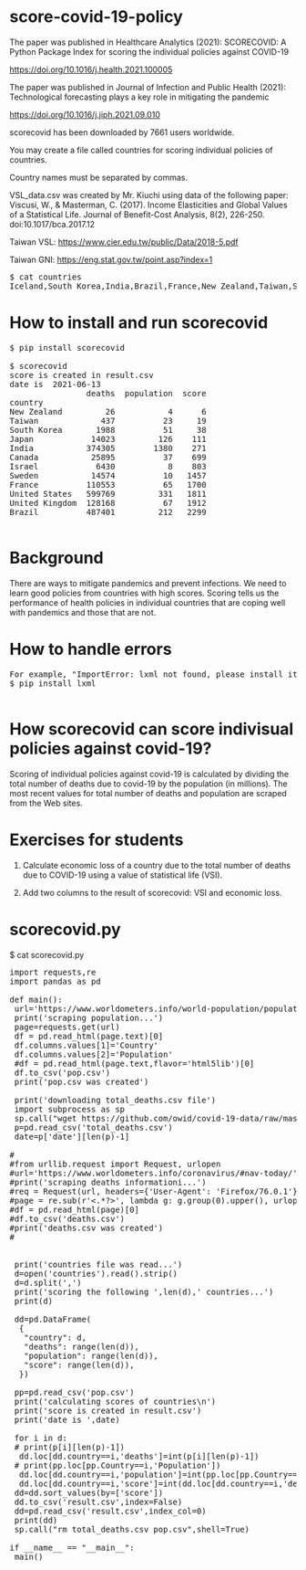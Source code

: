 # score-covid-19-policy
The paper was published in Healthcare Analytics (2021):
SCORECOVID: A Python Package Index for scoring the individual policies against COVID-19

https://doi.org/10.1016/j.health.2021.100005

The paper was published in Journal of Infection and Public Health (2021):
Technological forecasting plays a key role in mitigating the pandemic

https://doi.org/10.1016/j.jiph.2021.09.010

scorecovid has been downloaded by 7661 users worldwide.

You may create a file called countries for scoring individual policies of countries.

Country names must be separated by commas.

VSL_data.csv was created by Mr. Kiuchi using data of the following paper:
Viscusi, W., & Masterman, C. (2017). Income Elasticities and Global Values of a Statistical Life. Journal of Benefit-Cost Analysis, 8(2), 226-250. doi:10.1017/bca.2017.12

Taiwan VSL: https://www.cier.edu.tw/public/Data/2018-5.pdf

Taiwan GNI: https://eng.stat.gov.tw/point.asp?index=1

<pre>
$ cat countries
Iceland,South Korea,India,Brazil,France,New Zealand,Taiwan,Sweden,Japan,United States,Canada,United Kingdom,Israel
</pre>

# How to install and run scorecovid
<pre>
$ pip install scorecovid

$ scorecovid
score is created in result.csv
date is  2021-06-13
                deaths  population  score
country                                  
New Zealand         26           4      6
Taiwan             437          23     19
South Korea       1988          51     38
Japan            14023         126    111
India           374305        1380    271
Canada           25895          37    699
Israel            6430           8    803
Sweden           14574          10   1457
France          110553          65   1700
United States   599769         331   1811
United Kingdom  128168          67   1912
Brazil          487401         212   2299

</pre>

# Background
There are ways to mitigate pandemics and prevent infections.
We need to learn good policies from countries with high scores.
Scoring tells us the performance of health policies in individual 
countries that are coping well with pandemics and those that are not.

# How to handle errors
<pre>
For example, "ImportError: lxml not found, please install it"
$ pip install lxml

</pre>

# How scorecovid can score indivisual policies against covid-19?
Scoring of individual policies against covid-19 is calculated by dividing the total number of deaths due to covid-19 by the population (in millions).
The most recent values for total number of deaths and population are scraped from the Web sites.

# Exercises for students
1. Calculate economic loss of a country due to the total number of deaths due to COVID-19 using a value of statistical life (VSI).

2. Add two columns to the result of scorecovid: VSI and economic loss.

# scorecovid.py
$ cat scorecovid.py
<pre>
import requests,re
import pandas as pd

def main():
 url='https://www.worldometers.info/world-population/population-by-country/'
 print('scraping population...')
 page=requests.get(url)
 df = pd.read_html(page.text)[0]
 df.columns.values[1]='Country'
 df.columns.values[2]='Population'
 #df = pd.read_html(page.text,flavor='html5lib')[0]
 df.to_csv('pop.csv')
 print('pop.csv was created')

 print('downloading total_deaths.csv file')
 import subprocess as sp
 sp.call("wget https://github.com/owid/covid-19-data/raw/master/public/data/jhu/total_deaths.csv",shell=True)
 p=pd.read_csv('total_deaths.csv')
 date=p['date'][len(p)-1]

#
#from urllib.request import Request, urlopen
#url='https://www.worldometers.info/coronavirus/#nav-today/'
#print('scraping deaths informationi...')
#req = Request(url, headers={'User-Agent': 'Firefox/76.0.1'})
#page = re.sub(r'<.*?>', lambda g: g.group(0).upper(), urlopen(req).read().decode('utf-8') )
#df = pd.read_html(page)[0]
#df.to_csv('deaths.csv')
#print('deaths.csv was created')
#


 print('countries file was read...')
 d=open('countries').read().strip()
 d=d.split(',')
 print('scoring the following ',len(d),' countries...')
 print(d)

 dd=pd.DataFrame(
  {
   "country": d,
   "deaths": range(len(d)),
   "population": range(len(d)),
   "score": range(len(d)),
  })

 pp=pd.read_csv('pop.csv')
 print('calculating scores of countries\n')
 print('score is created in result.csv')
 print('date is ',date)

 for i in d:
 # print(p[i][len(p)-1])
  dd.loc[dd.country==i,'deaths']=int(p[i][len(p)-1])
 # print(pp.loc[pp.Country==i,'Population'])
  dd.loc[dd.country==i,'population']=int(pp.loc[pp.Country==i,'Population']/1000000)
  dd.loc[dd.country==i,'score']=int(dd.loc[dd.country==i,'deaths']/dd.loc[dd.country==i,'population'])
 dd=dd.sort_values(by=['score'])
 dd.to_csv('result.csv',index=False)
 dd=pd.read_csv('result.csv',index_col=0)
 print(dd)
 sp.call("rm total_deaths.csv pop.csv",shell=True)

if __name__ == "__main__":
 main()

</pre>
